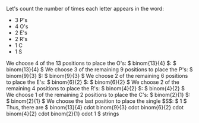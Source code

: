 Let's count the number of times each letter appears in the word:
<ul>
<li> 3 P's
<li> 4 O's
<li> 2 E's
<li> 2 R's
<li> 1 C
<li> 1 S
</ul>
We choose 4 of the 13 positions to place the O's: $ binom{13}{4} $: $ binom{13}{4} $ 
We choose 3 of the remaining 9 positions to place the P's: $ binom{9}{3} $: $ binom{9}{3} $ 
We choose 2 of the remaining 6 positions to place the E's: $ binom{6}{2} $: $ binom{6}{2} $ 
We choose 2 of the remaining 4 positions to place the R's: $ binom{4}{2} $: $ binom{4}{2} $ 
We choose 1 of the remaining 2 positions to place the C's: $ binom{2}{1} $: $ binom{2}{1} $ 
We choose the last position to place the single $S$: $ 1 $ 
Thus, there are $ binom{13}{4} cdot binom{9}{3} cdot binom{6}{2} cdot binom{4}{2} cdot binom{2}{1} cdot 1 $ strings
